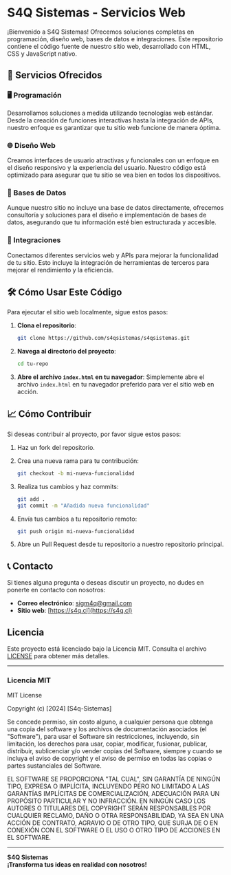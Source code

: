 # S4Q Sistemas - Servicios Web

¡Bienvenido a S4Q Sistemas! Ofrecemos soluciones completas en programación, diseño web, bases de datos e integraciones. Este repositorio contiene el código fuente de nuestro sitio web, desarrollado con HTML, CSS y JavaScript nativo.

## 🚀 Servicios Ofrecidos

### 🖥️ Programación

Desarrollamos soluciones a medida utilizando tecnologías web estándar. Desde la creación de funciones interactivas hasta la integración de APIs, nuestro enfoque es garantizar que tu sitio web funcione de manera óptima.

### 🌐 Diseño Web

Creamos interfaces de usuario atractivas y funcionales con un enfoque en el diseño responsivo y la experiencia del usuario. Nuestro código está optimizado para asegurar que tu sitio se vea bien en todos los dispositivos.

### 💾 Bases de Datos

Aunque nuestro sitio no incluye una base de datos directamente, ofrecemos consultoría y soluciones para el diseño e implementación de bases de datos, asegurando que tu información esté bien estructurada y accesible.

### 🔗 Integraciones

Conectamos diferentes servicios web y APIs para mejorar la funcionalidad de tu sitio. Esto incluye la integración de herramientas de terceros para mejorar el rendimiento y la eficiencia.

## 🛠️ Cómo Usar Este Código

Para ejecutar el sitio web localmente, sigue estos pasos:

1. **Clona el repositorio**:
    ```bash
    git clone https://github.com/s4qsistemas/s4qsistemas.git
    ```

2. **Navega al directorio del proyecto**:
    ```bash
    cd tu-repo
    ```

3. **Abre el archivo `index.html` en tu navegador**:
    Simplemente abre el archivo `index.html` en tu navegador preferido para ver el sitio web en acción.

## 📈 Cómo Contribuir

Si deseas contribuir al proyecto, por favor sigue estos pasos:

1. Haz un fork del repositorio.
2. Crea una nueva rama para tu contribución:
    ```bash
    git checkout -b mi-nueva-funcionalidad
    ```
3. Realiza tus cambios y haz commits:
    ```bash
    git add .
    git commit -m "Añadida nueva funcionalidad"
    ```
4. Envía tus cambios a tu repositorio remoto:
    ```bash
    git push origin mi-nueva-funcionalidad
    ```

5. Abre un Pull Request desde tu repositorio a nuestro repositorio principal.

## 📞 Contacto

Si tienes alguna pregunta o deseas discutir un proyecto, no dudes en ponerte en contacto con nosotros:

- **Correo electrónico**: [sigm4q@gmail.com](mailto:sigm4q@gmail.com)
- **Sitio web**: [https://s4q.cl](https://s4q.cl)

## Licencia

Este proyecto está licenciado bajo la Licencia MIT. Consulta el archivo [LICENSE](LICENSE) para obtener más detalles.

---

### Licencia MIT

MIT License

Copyright (c) [2024] [S4q-Sistemas]

Se concede permiso, sin costo alguno, a cualquier persona que obtenga una copia del software y los archivos de documentación asociados (el "Software"), para usar el Software sin restricciones, incluyendo, sin limitación, los derechos para usar, copiar, modificar, fusionar, publicar, distribuir, sublicenciar y/o vender copias del Software, siempre y cuando se incluya el aviso de copyright y el aviso de permiso en todas las copias o partes sustanciales del Software.

EL SOFTWARE SE PROPORCIONA "TAL CUAL", SIN GARANTÍA DE NINGÚN TIPO, EXPRESA O IMPLÍCITA, INCLUYENDO PERO NO LIMITADO A LAS GARANTÍAS IMPLÍCITAS DE COMERCIALIZACIÓN, ADECUACIÓN PARA UN PROPÓSITO PARTICULAR Y NO INFRACCIÓN. EN NINGÚN CASO LOS AUTORES O TITULARES DEL COPYRIGHT SERÁN RESPONSABLES POR CUALQUIER RECLAMO, DAÑO O OTRA RESPONSABILIDAD, YA SEA EN UNA ACCIÓN DE CONTRATO, AGRAVIO O DE OTRO TIPO, QUE SURJA DE O EN CONEXIÓN CON EL SOFTWARE O EL USO O OTRO TIPO DE ACCIONES EN EL SOFTWARE.

---

**S4Q Sistemas**  
**¡Transforma tus ideas en realidad con nosotros!**
